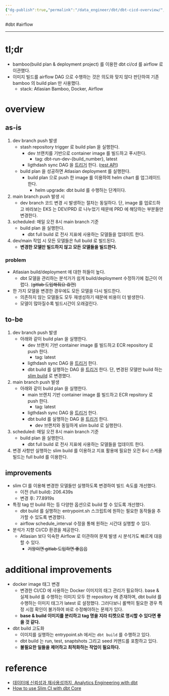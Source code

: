 ```yaml
---
{"dg-publish":true,"permalink":"/data_engineer/dbt/dbt-cicd-overview/","dgPassFrontmatter":true}
---
```


#dbt #airflow 

---

# tl;dr

- bamboo(build plan & deployment project) 를 이용한 dbt ci/cd 를 airflow 로 이관했다.
- 이미지 빌드를 airflow DAG 으로 수행하는 것은 의도와 맞지 않다 판단하여 기존 bamboo 의 build plan 만 사용했다.
	- stack: Atlasian Bamboo, Docker, Airflow

# overview
## as-is

1. dev branch push 발생
	- stash repository trigger 로 build plan 을 실행한다.
		- dev 브랜치를 기반으로 container image 를 빌드하고 푸시한다.
			- tag: dbt-run-dev-{build_number}, latest
		- ligthdash sync DAG 을 [트리거](https://airflow.apache.org/docs/apache-airflow/stable/stable-rest-api-ref.html) 한다. ([rest API](https://airflow.apache.org/docs/apache-airflow/stable/stable-rest-api-ref.html))
	- build plan 을 성공하면 Atlasian deployment 를 실행한다.
		- build plan 으로 push 한 image 를 이용하여 helm chart 를 업그레이드 한다.
		  - helm upgrade: dbt build 를 수행하는 단계이다.
2. main branch push 발생 시
	- dev branch 코드 변경 시 발생하는 절차는 동일하다. 단, image 를 업로드하고 바라보는 EKS 는 DEV/PRD 로 나누었기 때문에 PRD 에 해당하는 부분들만 변경한다.
3. scheduled: 매일 오전 8시 main branch 기준
	- build plan 을 실행한다.
		- dbt full build 로 전사 지표에 사용하는 모델들을 업데이트 한다.
4. dev/main 작업 시 모든 모델들은 full build 로 빌드된다.
	- **변경한 모델만 빌드하지 않고 모든 모델들을 빌드한다.**

### problem
- Atlasian build/deployment 에 대한 허들이 높다.
	- dbt 모델을 관리하는 분석가가 쉽게 build/deployment 수정하기에 접근이 어렵다. (~~gitlab 도입해줘요 휴먼~~)
- 한 가지 모델을 변경한 경우에도 모든 모델을 다시 빌드한다.
	- 의존하지 않는 모델들도 모두 재생성하기 때문에 비용이 더 발생한다.
	- 모델이 많아질수록 빌드시간이 오래걸린다.

## to-be

1. dev branch push 발생
	- 아래와 같이 build plan 을 실행한다.
		- dev 브랜치 기반 container image 를 빌드하고 ECR repository 로 push 한다.
			- tag: latest
		- ligthdash sync DAG 을 [트리거](https://airflow.apache.org/docs/apache-airflow/stable/stable-rest-api-ref.html) 한다.
		- dbt build 를 실행하는 DAG 을 [트리거](https://airflow.apache.org/docs/apache-airflow/stable/stable-rest-api-ref.html) 한다. 단, 변경된 모델만 build 하는 [slim build](https://docs.getdbt.com/guides/legacy/best-practices#run-only-modified-models-to-test-changes-slim-ci) 로 변경했다.
2. main branch push 발생
	- 아래와 같이 build plan 을 실행한다.
		- main 브랜치 기반 container image 를 빌드하고 ECR repsitory 로 push 한다.
			- tag: latest
		- ligthdash sync DAG 을 [트리거](https://airflow.apache.org/docs/apache-airflow/stable/stable-rest-api-ref.html) 한다.
		- dbt build 를 실행하는 DAG 을 [트리거](https://airflow.apache.org/docs/apache-airflow/stable/stable-rest-api-ref.html) 한다.
			- dev 브랜치와 동일하게 slim build 로 실행한다.
3. scheduled: 매일 오전 8시 main branch 기준
	- build plan 을 실행한다.
		- dbt full build 로 전사 지표에 사용하는 모델들을 업데이트 한다.
4. 변경 사항만 실행하는 slim build 를 이용하고 지표 활용에 필요한 오전 8시 스케쥴 빌드는 full build 를 이용한다.

## improvements

- slim CI 를 이용해 변경한 모델들만 실행하도록 변경하여 빌드 속도를 개선했다.
	- 이전 (full build): 206.439s
	- 변경 후: 77.8919s
- 특정 tag 만 build 하는 등 다양한 옵션으로 build 할 수 있도록 개선했다.
	- dbt build 를 실행하는 entrypoint.sh 스크립트에 원하는 필요한 동작들을 추가할 수 있도록 변경했다.
	- airflow schedule_interval 수정을 통해 원하는 시간대 실행할 수 있다.
- 분석가 지향 CI/CD 환경을 제공한다.
	- Atlasian 보다 익숙한 Airflow 로 이관하여 문제 발생 시 분석가도 빠르게 대응할 수 있다.
		- ~~기왕이면 gitlab 도입하면 좋읍읍~~

# additional improvements
- docker image 태그 변경
	- 변경한 CI/CD 에 사용하는 Docker 이미지의 태그 관리가 필요하다. base & 실제 build 를 수행하는 이미지 모두 한 repository 에 존재하며, dbt build 를 수행하는 이미지 태그가 latest 로 설정했다. 그러다보니 롤백이 필요한 경우 특정 시점 확인이 불가하여 바로 수정해야하는 문제가 있다.
	- **base & build 이미지를 분리하고 tag 명을 지라 티켓으로 명시할 수 있다면 좋을 것 같다.**
- dbt build 고도화
	- 이미지를 실행하는 entrypoint.sh 에서는 `dbt build` 를 수행하고 있다.
	- dbt build 는 run, test, snaptshots 그리고 seed 커맨드를 포함하고 있다.
	- **불필요한 일들을 제어하고 최적화하는 작업이 필요하다.**

# reference
- [데이터에 신뢰성과 재사용성까지, Analytics Engineering with dbt](https://tech.socarcorp.kr/data/2022/07/25/analytics-engineering-with-dbt.html)
- [How to use Slim CI with dbt Core](https://www.vantage-ai.com/blog/how-to-use-slim-ci-with-dbt-core)